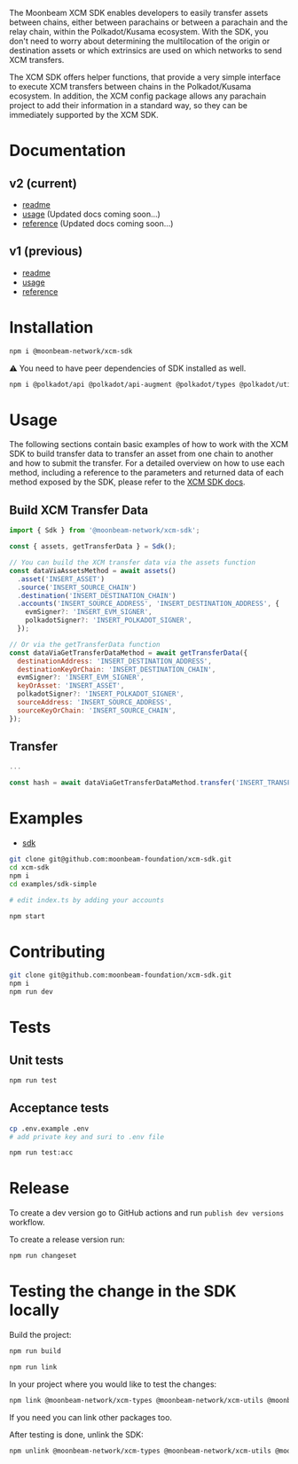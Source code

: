 The Moonbeam XCM SDK enables developers to easily transfer assets between chains, either between parachains or between a parachain and the relay chain, within the Polkadot/Kusama ecosystem. With the SDK, you don't need to worry about determining the multilocation of the origin or destination assets or which extrinsics are used on which networks to send XCM transfers.

The XCM SDK offers helper functions, that provide a very simple interface to execute XCM transfers between chains in the Polkadot/Kusama ecosystem. In addition, the XCM config package allows any parachain project to add their information in a standard way, so they can be immediately supported by the XCM SDK.

# Documentation

## v2 (current)

- [readme](https://github.com/moonbeam-foundation/xcm-sdk/tree/main)
- [usage](https://docs.moonbeam.network/builders/interoperability/xcm/xcm-sdk/v1/xcm-sdk/) (Updated docs coming soon...)
- [reference](https://docs.moonbeam.network/builders/interoperability/xcm/xcm-sdk/v1/reference/) (Updated docs coming soon...)

## v1 (previous)

- [readme](https://github.com/moonbeam-foundation/xcm-sdk/tree/v1)
- [usage](https://docs.moonbeam.network/builders/interoperability/xcm/xcm-sdk/v1/xcm-sdk/)
- [reference](https://docs.moonbeam.network/builders/interoperability/xcm/xcm-sdk/v1/reference/)

# Installation

```bash
npm i @moonbeam-network/xcm-sdk
```

:warning: You need to have peer dependencies of SDK installed as well.

```bash
npm i @polkadot/api @polkadot/api-augment @polkadot/types @polkadot/util @polkadot/util-crypto @polkadot/apps-config ethers
```

# Usage

The following sections contain basic examples of how to work with the XCM SDK to build transfer data to transfer an asset from one chain to another and how to submit the transfer. For a detailed overview on how to use each method, including a reference to the parameters and returned data of each method exposed by the SDK, please refer to the [XCM SDK docs](https://docs.moonbeam.network/builders/interoperability/xcm/xcm-sdk/v1/).

## Build XCM Transfer Data

```js
import { Sdk } from '@moonbeam-network/xcm-sdk';

const { assets, getTransferData } = Sdk();

// You can build the XCM transfer data via the assets function
const dataViaAssetsMethod = await assets()
  .asset('INSERT_ASSET')
  .source('INSERT_SOURCE_CHAIN')
  .destination('INSERT_DESTINATION_CHAIN')
  .accounts('INSERT_SOURCE_ADDRESS', 'INSERT_DESTINATION_ADDRESS', {
    evmSigner?: 'INSERT_EVM_SIGNER',
    polkadotSigner?: 'INSERT_POLKADOT_SIGNER',
  });

// Or via the getTransferData function
const dataViaGetTransferDataMethod = await getTransferData({
  destinationAddress: 'INSERT_DESTINATION_ADDRESS',
  destinationKeyOrChain: 'INSERT_DESTINATION_CHAIN',
  evmSigner?: 'INSERT_EVM_SIGNER',
  keyOrAsset: 'INSERT_ASSET',
  polkadotSigner?: 'INSERT_POLKADOT_SIGNER',
  sourceAddress: 'INSERT_SOURCE_ADDRESS',
  sourceKeyOrChain: 'INSERT_SOURCE_CHAIN',
});
```

## Transfer

```js
...

const hash = await dataViaGetTransferDataMethod.transfer('INSERT_TRANSFER_AMOUNT');
```

# Examples

- [sdk](https://github.com/moonbeam-foundation/xcm-sdk/blob/main/examples/sdk-simple)

```bash
git clone git@github.com:moonbeam-foundation/xcm-sdk.git
cd xcm-sdk
npm i
cd examples/sdk-simple

# edit index.ts by adding your accounts

npm start
```

# Contributing

```bash
git clone git@github.com:moonbeam-foundation/xcm-sdk.git
npm i
npm run dev
```

# Tests

## Unit tests

```bash
npm run test
```

## Acceptance tests

```bash
cp .env.example .env
# add private key and suri to .env file

npm run test:acc
```

# Release

To create a dev version go to GitHub actions and run `publish dev versions` workflow.

To create a release version run:

```bash
npm run changeset
```

# Testing the change in the SDK locally

Build the project:

```bash
npm run build
```

```bash
npm run link
```

In your project where you would like to test the changes:

```bash
npm link @moonbeam-network/xcm-types @moonbeam-network/xcm-utils @moonbeam-network/xcm-builder @moonbeam-network/xcm-config @moonbeam-network/xcm-sdk
```

If you need you can link other packages too.

After testing is done, unlink the SDK:

```bash
npm unlink @moonbeam-network/xcm-types @moonbeam-network/xcm-utils @moonbeam-network/xcm-builder @moonbeam-network/xcm-config @moonbeam-network/xcm-sdk
```
